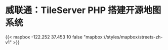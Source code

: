 # 威联通：TileServer PHP 搭建开源地图系统


<!--more-->

{{< mapbox -122.252 37.453 10 false "mapbox://styles/mapbox/streets-zh-v1" >}}

